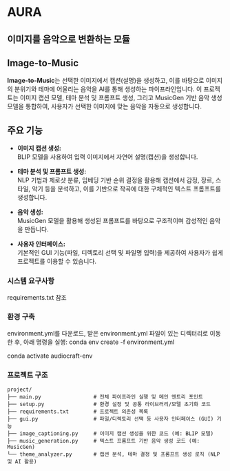 # AURA
## 이미지를 음악으로 변환하는 모듈

## Image-to-Music

**Image-to-Music**는 선택한 이미지에서 캡션(설명)을 생성하고, 이를 바탕으로 이미지의 분위기와 테마에 어울리는 음악을 AI를 통해 생성하는 파이프라인입니다. 이 프로젝트는 이미지 캡션 모델, 테마 분석 및 프롬프트 생성, 그리고 MusicGen 기반 음악 생성 모델을 통합하여, 사용자가 선택한 이미지에 맞는 음악을 자동으로 생성합니다.

## 주요 기능

- **이미지 캡션 생성:**  
  BLIP 모델을 사용하여 입력 이미지에서 자연어 설명(캡션)을 생성합니다.
  
- **테마 분석 및 프롬프트 생성:**  
  NLP 기법과 제로샷 분류, 임베딩 기반 순위 결정을 활용해 캡션에서 감정, 장르, 스타일, 악기 등을 분석하고, 이를 기반으로 작곡에 대한 구체적인 텍스트 프롬프트를 생성합니다.
  
- **음악 생성:**  
  MusicGen 모델을 활용해 생성된 프롬프트를 바탕으로 구조적이며 감성적인 음악을 만듭니다.
  
- **사용자 인터페이스:**  
  기본적인 GUI 기능(파일, 디렉토리 선택 및 파일명 입력)을 제공하여 사용자가 쉽게 프로젝트를 이용할 수 있습니다.


### 시스템 요구사항

requirements.txt 참조

### 환경 구축
environment.yml를 다운로드,
받은 environment.yml 파일이 있는 디렉터리로 이동한 후, 아래 명령을 실행:
conda env create -f environment.yml

conda activate audiocraft-env


### 프로젝트 구조
```
project/
├── main.py                 # 전체 파이프라인 실행 및 메인 엔트리 포인트
├── setup.py                # 환경 설정 및 공통 라이브러리/모델 초기화 코드
├── requirements.txt        # 프로젝트 의존성 목록
├── gui.py                  # 파일/디렉토리 선택 등 사용자 인터페이스 (GUI) 기능
├── image_captioning.py     # 이미지 캡션 생성을 위한 코드 (예: BLIP 모델)
├── music_generation.py     # 텍스트 프롬프트 기반 음악 생성 코드 (예: MusicGen)
└── theme_analyzer.py       # 캡션 분석, 테마 결정 및 프롬프트 생성 로직 (NLP 및 AI 활용)

```